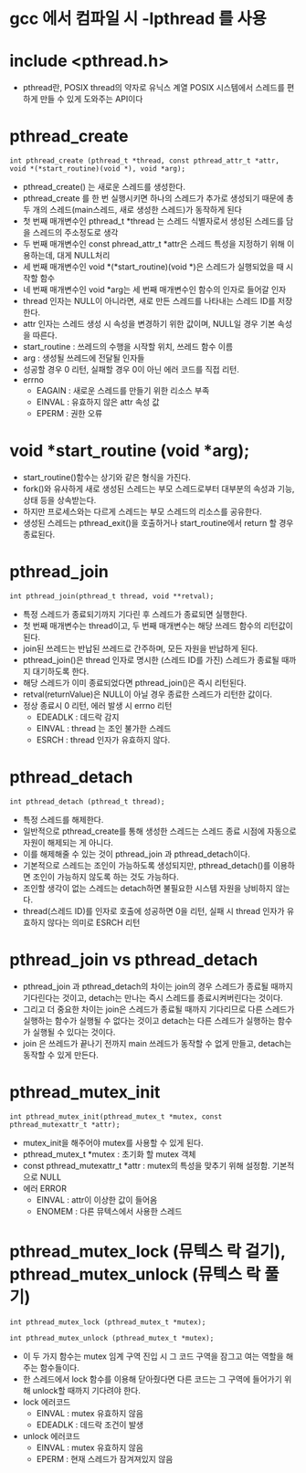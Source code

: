 # gcc 에서 컴파일 시 -lpthread 를 사용

# include <pthread.h>
- pthread란, POSIX thread의 약자로 유닉스 계열 POSIX 시스템에서 스레드를 편하게 만들 수 있게 도와주는 API이다


# pthread_create
```
int pthread_create (pthread_t *thread, const pthread_attr_t *attr, void *(*start_routine)(void *), void *arg);
```
- pthread_create() 는 새로운 스레드를 생성한다.
- pthread_create 를 한 번 실행시키면 하나의 스레드가 추가로 생성되기 때문에 총 두 개의 스레드(main스레드, 새로 생성한 스레드)가 동작하게 된다
- 첫 번째 매개변수인 pthread_t *thread 는 스레드 식별자로서 생성된 스레드를 담을 스레드의 주소정도로 생각
- 두 번째 매개변수인 const phread_attr_t *attr은 스레드 특성을 지정하기 위해 이용하는데, 대게 NULL처리
- 세 번째 매개변수인 void *(*start_routine)(void *)은 스레드가 실행되었을 때 시작할 함수
- 네 번째 매개변수인 void *arg는 세 번째 매개변수인 함수의 인자로 들어갈 인자
- thread 인자는 NULL이 아니라면, 새로 만든 스레드를 나타내는 스레드 ID를 저장한다.
- attr 인자는 스레드 생성 시 속성을 변경하기 위한 값이며, NULL일 경우 기본 속성을 따른다.
- start_routine : 쓰레드의 수행을 시작할 위치, 쓰레드 함수 이름
- arg : 생성될 쓰레드에 전달될 인자들
- 성공할 경우 0 리턴, 실패할 경우 0이 아닌 에러 코드를 직접 리턴.
- errno
  - EAGAIN : 새로운 스레드를 만들기 위한 리소스 부족
  - EINVAL : 유효하지 않은 attr 속성 값
  - EPERM : 권한 오류 

# void *start_routine (void *arg);
- start_routine()함수는 상기와 같은 형식을 가진다.
- fork()와 유사하게 새로 생성된 스레드는 부모 스레드로부터 대부분의 속성과 기능, 상태 등을 상속받는다.
- 하지만 프로세스와는 다르게 스레드는 부모 스레드의 리소스를 공유한다.
- 생성된 스레드는 pthread_exit()을 호출하거나 start_routine에서 return 할 경우 종료된다.

# pthread_join
```
int pthread_join(pthread_t thread, void **retval);
```
- 특정 스레드가 종료되기까지 기다린 후 스레드가 종료되면 실행한다.
- 첫 번째 매개변수는 thread이고, 두 번째 매개변수는 해당 쓰레드 함수의 리턴값이 된다.
- join된 쓰레드는 반납된 쓰레드로 간주하며, 모든 자원을 반납하게 된다.
- pthread_join()은 thread 인자로 명시한 (스레드 ID를 가진) 스레드가 종료될 때까지 대기하도록 한다.
- 해당 스레드가 이미 종료되었다면 pthread_join()은 즉시 리턴된다.
- retval(returnValue)은 NULL이 아닐 경우 종료한 스레드가 리턴한 값이다.
- 정상 종료시 0 리턴, 에러 발생 시 errno 리턴
  - EDEADLK : 데드락 감지
  - EINVAL : thread 는 조인 불가한 스레드
  - ESRCH : thread 인자가 유효하지 않다. 

# pthread_detach
```
int pthread_detach (pthread_t thread);
```
- 특정 스레드를 해제한다.
- 일반적으로 pthread_create를 통해 생성한 스레드는 스레드 종료 시점에 자동으로 자원이 해제되는 게 아니다.
- 이를 해제해줄 수 있는 것이 pthread_join 과 pthread_detach이다.
- 기본적으로 스레드는 조인이 가능하도록 생성되지만, pthread_detach()를 이용하면 조인이 가능하지 않도록 하는 것도 가능하다.
- 조인할 생각이 없는 스레드는 detach하면 불필요한 시스템 자원을 낭비하지 않는다.
- thread(스레드 ID)를 인자로 호출에 성공하면 0을 리턴, 실패 시 thread 인자가 유효하지 않다는 의미로 ESRCH 리턴

# pthread_join vs pthread_detach
- pthread_join 과 pthread_detach의 차이는 join의 경우 스레드가 종료될 때까지 기다린다는 것이고, detach는 만나는 즉시 스레드를 종료시켜버린다는 것이다.
- 그리고 더 중요한 차이는 join은 스레드가 종료될 때까지 기다리므로 다른 스레드가 실행하는 함수가 실행될 수 없다는 것이고 detach는 다른 스레드가 실행하는 함수가 실행될 수 있다는 것이다.
- join 은 쓰레드가 끝나기 전까지 main 쓰레드가 동작할 수 없게 만들고, detach는 동작할 수 있게 만든다.

# pthread_mutex_init
```
int pthread_mutex_init(pthread_mutex_t *mutex, const pthread_mutexattr_t *attr);
```
- mutex_init을 해주어야 mutex를 사용할 수 있게 된다.
- pthread_mutex_t *mutex : 초기화 할 mutex 객체
- const pthread_mutexattr_t *attr : mutex의 특성을 맞추기 위해 설정함. 기본적으로 NULL
- 에러 ERROR
  - EINVAL : attr이 이상한 값이 들어옴
  - ENOMEM : 다른 뮤텍스에서 사용한 스레드 

# pthread_mutex_lock (뮤텍스 락 걸기), pthread_mutex_unlock (뮤텍스 락 풀기)
```
int pthread_mutex_lock (pthread_mutex_t *mutex);

int pthread_mutex_unlock (pthread_mutex_t *mutex);
```
- 이 두 가지 함수는 mutex 임계 구역 진입 시 그 코드 구역을 잠그고 여는 역할을 해주는 함수들이다.
- 한 스레드에서 lock 함수를 이용해 닫아줬다면 다른 코드는 그 구역에 들어가기 위해 unlock할 때까지 기다려야 한다.
- lock 에러코드
  - EINVAL : mutex 유효하지 않음
  - EDEADLK : 데드락 조건이 발생
- unlock 에러코드
  - EINVAL : mutex 유효하지 않음
  - EPERM : 현재 스레드가 잠겨져있지 않음 
